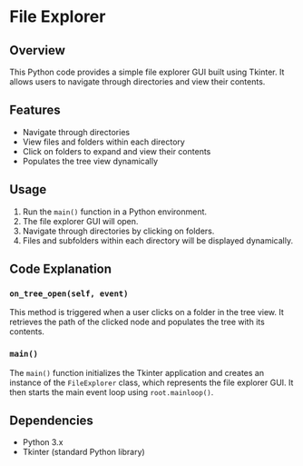 
# File Explorer

## Overview

This Python code provides a simple file explorer GUI built using Tkinter. It allows users to navigate through directories and view their contents.

## Features

- Navigate through directories
- View files and folders within each directory
- Click on folders to expand and view their contents
- Populates the tree view dynamically

## Usage

1. Run the `main()` function in a Python environment.
2. The file explorer GUI will open.
3. Navigate through directories by clicking on folders.
4. Files and subfolders within each directory will be displayed dynamically.

## Code Explanation

### `on_tree_open(self, event)`

This method is triggered when a user clicks on a folder in the tree view. It retrieves the path of the clicked node and populates the tree with its contents.

### `main()`

The `main()` function initializes the Tkinter application and creates an instance of the `FileExplorer` class, which represents the file explorer GUI. It then starts the main event loop using `root.mainloop()`.

## Dependencies

- Python 3.x
- Tkinter (standard Python library)

